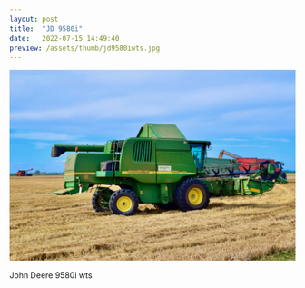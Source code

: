 ```yaml
---
layout: post
title:  "JD 9580i"
date:   2022-07-15 14:49:40
preview: /assets/thumb/jd9580iwts.jpg
---
```


![Vojany](/assets/img/jd9580iwts.jpg)

John Deere 9580i wts